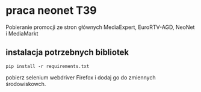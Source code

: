 # praca neonet T39
Pobieranie promocji ze stron głównych MediaExpert, EuroRTV-AGD, NeoNet i MediaMarkt

## instalacja potrzebnych bibliotek  
`pip install -r requirements.txt`  

pobierz selenium webdriver Firefox i dodaj go do zmiennych środowiskowch.